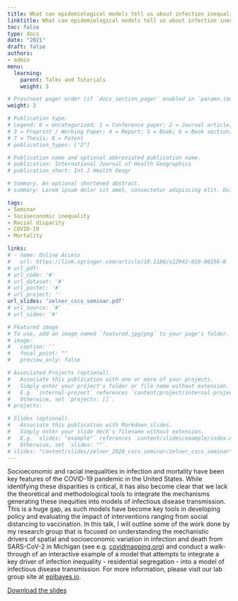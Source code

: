 ```yaml
---
title: What can epidemiological models tell us about infection inequality?
linktitle: What can epidemiological models tell us about infection inequality?
toc: false
type: docs
date: "2021"
draft: false
authors:
- admin
menu:
  learning:
    parent: Talks and Tutorials
    weight: 3

# Prev/next pager order (if `docs_section_pager` enabled in `params.toml`)
weight: 3

# Publication type.
# Legend: 0 = Uncategorized; 1 = Conference paper; 2 = Journal article;
# 3 = Preprint / Working Paper; 4 = Report; 5 = Book; 6 = Book section;
# 7 = Thesis; 8 = Patent
# publication_types: ["2"]

# Publication name and optional abbreviated publication name.
# publication: International Journal of Health Geographics
# publication_short: Int J Health Geogr

# Summary. An optional shortened abstract.
# summary: Lorem ipsum dolor sit amet, consectetur adipiscing elit. Duis posuere tellus ac convallis placerat. Proin tincidunt magna sed ex sollicitudin condimentum.

tags:
- Seminar
- Socioeconomic inequality
- Racial disparity
- COVID-19
- Mortality

links:
# - name: Online Access
#   url: https://link.springer.com/article/10.1186/s12942-020-00256-8
# url_pdf: 
# url_code: '#'
# url_dataset: '#'
# url_poster: '#'
# url_project: ''
url_slides: 'zelner_cscs_seminar.pdf'
# url_source: '#'
# url_video: '#'

# Featured image
# To use, add an image named `featured.jpg/png` to your page's folder. 
# image:
#   caption: ''
#   focal_point: ""
#   preview_only: false

# Associated Projects (optional).
#   Associate this publication with one or more of your projects.
#   Simply enter your project's folder or file name without extension.
#   E.g. `internal-project` references `content/project/internal-project/index.md`.
#   Otherwise, set `projects: []`.
# projects: 

# Slides (optional).
#   Associate this publication with Markdown slides.
#   Simply enter your slide deck's filename without extension.
#   E.g. `slides: "example"` references `content/slides/example/index.md`.
#   Otherwise, set `slides: ""`.
# slides: "content/slides/zelner_2020_cscs_seminar/zelner_cscs_seminar"
---
```

 Socioeconomic and racial inequalities in infection and mortality have been key features of the COVID-19 pandemic in the United States. While identifying these disparities is critical, it has also become clear that we lack the theoretical and methodological tools to integrate the mechanisms generating these inequities into models of infectious disease transmission. This is a huge gap, as such models have become key tools in developing policy and evaluating the impact of interventions ranging from social distancing to vaccination. In this talk, I will outline some of the work done by my research group that is focused on understanding the mechanistic drivers of spatial and socioeconomic variation in infection and death from SARS-CoV-2 in Michigan (see e.g. [covidmapping.org](covidmapping.org)) and conduct a walk-through of an interactive example of a model that attempts to integrate a key driver of infection inequality - residential segregation - into a model of infectious disease transmission. For more information, please visit our lab group site at [epibayes.io](epibayes.io).

 [Download the slides](/zelner_cscs_seminar.pdf)